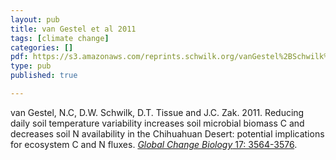 ```yaml
---
layout: pub
title: van Gestel et al 2011
tags: [climate change]
categories: []
pdf: https://s3.amazonaws.com/reprints.schwilk.org/vanGestel%2BSchwilk%2Betal-2011_DTRreductionsInAridSystem.pdf
type: pub
published: true

---
```


van Gestel, N.C, D.W. Schwilk, D.T. Tissue and J.C. Zak. 2011. Reducing daily soil temperature variability increases soil microbial biomass C and decreases soil N availability in the Chihuahuan Desert: potential implications for ecosystem C and N fluxes. [*Global Change Biology* 17: 3564-3576](http://onlinelibrary.wiley.com/doi/10.1111/j.1365-2486.2011.02479.x/abstract).
